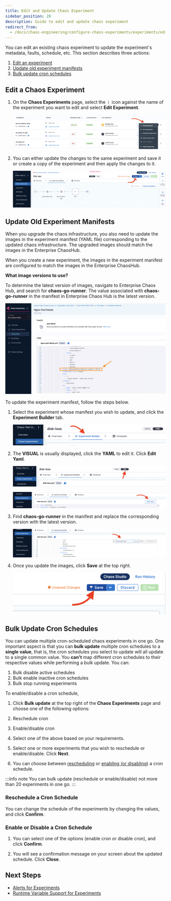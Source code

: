 ```yaml
---
title: Edit and Update Chaos Experiment
sidebar_position: 20
description: Guide to edit and update chaos experiment
redirect_from:
  - /docs/chaos-engineering/configure-chaos-experiments/experiments/edit-chaos-experiment
---
```


You can edit an existing chaos experiment to update the experiment's metadata, faults, schedule, etc. This section describes three actions:
1. [Edit an experiment](#edit-a-chaos-experiment)
2. [Update old experiment manifests](#update-old-experiment-manifests)
3. [Bulk update cron schedules](#bulk-update-cron-schedules)

## Edit a Chaos Experiment

1. On the **Chaos Experiments** page, select the **`⋮`** icon against the name of the experiment you want to edit and select **Edit Experiment**.

    ![Edit Experiment](./static/edit-experiment/edit-experiment.png)

2. You can either update the changes to the same experiment and save it or create a copy of the experiment and then apply the changes to it.

    ![save](./static/edit-experiment/save-after-edit.png)

## Update Old Experiment Manifests

When you upgrade the chaos infrastructure, you also need to update the images in the experiment manifest (YAML file) corresponding to the updated chaos infrastructure. The upgraded images should match the images in the Enterprise ChaosHub.

When you create a new experiment, the images in the experiment manifest are configured to match the images in the Enterprise ChaosHub.

**What image versions to use?**

To determine the latest version of images, navigate to Enterprise Chaos Hub, and search for **chaos-go-runner**. The value associated with **chaos-go-runner** in the manifest in Enterprise Chaos Hub is the latest version.

![navigate](./static/edit-experiment/update-1.png)

To update the experiment manifest, follow the steps below.

1. Select the experiment whose manifest you wish to update, and click the **Experiment Builder** tab.

    ![select](./static/edit-experiment/exp-builder-2.png)

2. The **VISUAL** is usually displayed, click the **YAML** to edit it. Click **Edit Yaml**.

    ![save](./static/edit-experiment/yaml-3.png)

    ![save](./static/edit-experiment/edit-4.png)

3. Find **chaos-go-runner** in the manifest and replace the corresponding version with the latest version.

    ![save](./static/edit-experiment/find-5.png)

4. Once you update the images, click **Save** at the top right.

    ![save](./static/edit-experiment/save-6.png)

## Bulk Update Cron Schedules

You can update multiple cron-scheduled chaos experiments in one go. One important aspect is that you can **bulk update** multiple cron schedules to a **single value**, that is, the cron schedules you select to update will all update to a single common value. You **can't** map different cron schedules to their respective values while performing a bulk update.
You can:
1. Bulk disable active schedules
2. Bulk enable inactive cron schedules
3. Bulk stop running experiments

To enable/disable a cron schedule,

1. Click **Bulk update** at the top right of the **Chaos Experiments** page and choose one of the following options:
  1. Reschedule cron
  2. Enable/disable cron

2. Select one of the above based on your requirements.

3. Select one or more experiments that you wish to reschedule or enable/disable. Click **Next**.

4. You can choose between [rescheduling](#reschedule-a-cron-schedule) or [enabling (or disabling)](#enable-or-disable-a-cron-schedule) a cron schedule.

:::info note
You can bulk update (reschedule or enable/disable) not more than 20 experiments in one go.
:::

### Reschedule a Cron Schedule

You can change the schedule of the experiments by changing the values, and click **Confirm**.

### Enable or Disable a Cron Schedule

1. You can select one of the options (enable cron or disable cron), and click **Confirm**.

2. You will see a confirmation message on your screen about the updated schedule. Click **Close**.


## Next Steps

- [Alerts for Experiments](/docs/chaos-engineering/use-harness-ce/experiments/alert-integration)
- [Runtime Variable Support for Experiments](/docs/chaos-engineering/use-harness-ce/experiments/fault-template)